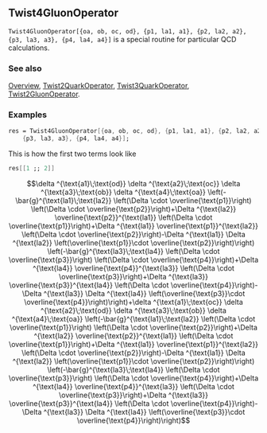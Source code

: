 ## Twist4GluonOperator

`Twist4GluonOperator[{oa, ob, oc, od}, {p1, la1, a1}, {p2, la2, a2}, {p3, la3, a3}, {p4, la4, a4}]` is a special routine for particular QCD calculations.

### See also

[Overview](Extra/FeynCalc.md), [Twist2QuarkOperator](Twist2QuarkOperator.md), [Twist3QuarkOperator](Twist3QuarkOperator.md), [Twist2GluonOperator](Twist2GluonOperator.md).

### Examples

```mathematica
res = Twist4GluonOperator[{oa, ob, oc, od}, {p1, la1, a1}, {p2, la2, a2}, 
    {p3, la3, a3}, {p4, la4, a4}];
```

This is how the first two terms look like

```mathematica
res[[1 ;; 2]]
```

$$\delta ^{\text{a1}\;\text{od}} \delta ^{\text{a2}\;\text{oc}} \delta ^{\text{a3}\;\text{ob}} \delta ^{\text{a4}\;\text{oa}} \left(-\bar{g}^{\text{la1}\;\text{la2}} \left(\Delta \cdot \overline{\text{p1}}\right) \left(\Delta \cdot \overline{\text{p2}}\right)+\Delta ^{\text{la2}} \overline{\text{p2}}^{\text{la1}} \left(\Delta \cdot \overline{\text{p1}}\right)+\Delta ^{\text{la1}} \overline{\text{p1}}^{\text{la2}} \left(\Delta \cdot \overline{\text{p2}}\right)-\Delta ^{\text{la1}} \Delta ^{\text{la2}} \left(\overline{\text{p1}}\cdot \overline{\text{p2}}\right)\right) \left(-\bar{g}^{\text{la3}\;\text{la4}} \left(\Delta \cdot \overline{\text{p3}}\right) \left(\Delta \cdot \overline{\text{p4}}\right)+\Delta ^{\text{la4}} \overline{\text{p4}}^{\text{la3}} \left(\Delta \cdot \overline{\text{p3}}\right)+\Delta ^{\text{la3}} \overline{\text{p3}}^{\text{la4}} \left(\Delta \cdot \overline{\text{p4}}\right)-\Delta ^{\text{la3}} \Delta ^{\text{la4}} \left(\overline{\text{p3}}\cdot \overline{\text{p4}}\right)\right)+\delta ^{\text{a1}\;\text{oc}} \delta ^{\text{a2}\;\text{od}} \delta ^{\text{a3}\;\text{ob}} \delta ^{\text{a4}\;\text{oa}} \left(-\bar{g}^{\text{la1}\;\text{la2}} \left(\Delta \cdot \overline{\text{p1}}\right) \left(\Delta \cdot \overline{\text{p2}}\right)+\Delta ^{\text{la2}} \overline{\text{p2}}^{\text{la1}} \left(\Delta \cdot \overline{\text{p1}}\right)+\Delta ^{\text{la1}} \overline{\text{p1}}^{\text{la2}} \left(\Delta \cdot \overline{\text{p2}}\right)-\Delta ^{\text{la1}} \Delta ^{\text{la2}} \left(\overline{\text{p1}}\cdot \overline{\text{p2}}\right)\right) \left(-\bar{g}^{\text{la3}\;\text{la4}} \left(\Delta \cdot \overline{\text{p3}}\right) \left(\Delta \cdot \overline{\text{p4}}\right)+\Delta ^{\text{la4}} \overline{\text{p4}}^{\text{la3}} \left(\Delta \cdot \overline{\text{p3}}\right)+\Delta ^{\text{la3}} \overline{\text{p3}}^{\text{la4}} \left(\Delta \cdot \overline{\text{p4}}\right)-\Delta ^{\text{la3}} \Delta ^{\text{la4}} \left(\overline{\text{p3}}\cdot \overline{\text{p4}}\right)\right)$$